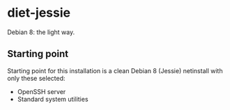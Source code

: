 # diet-jessie
Debian 8: the light way.

## Starting point
Starting point for this installation is a clean Debian 8 (Jessie) netinstall with only these selected:

* OpenSSH server
* Standard system utilities
